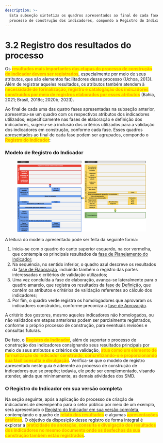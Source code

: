 ```yaml
---
description: >-
  Esta subseção sintetiza os quadros apresentados ao final de cada fase do
  processo de construção dos indicadores, compondo a Registro do Indicador.
---
```


# 3.2 Registro dos resultados do processo

Os <mark style="color:orange;">**resultados mais importantes das etapas do processo de construção do indicador devem ser registrados**</mark>, especialmente por meio de seus atributos, que são elementos facilitadores desse processo (Uchoa, 2013). Além de registrar aqueles resultados, os atributos também atendem à <mark style="color:orange;">**necessidade de formalização, registro e catalogação dos indicadores construídos por meio de registros elaborados por esses atributos**</mark> (Bahia, 2021; Brasil, 2018c; 2020b; 2023).

Ao final de cada uma das quatro fases apresentadas na subseção anterior, apresentou-se um quadro com os respectivos atributos dos indicadores utilizados; especificamente nas fases de elaboração e definição dos indicadores, sugeriu-se a inclusão dos critérios utilizados para a validação dos indicadores em construção, conforme cada fase. Esses quadros apresentados ao final de cada fase podem ser agrupados, compondo o <mark style="color:orange;">**Registro do Indicador**</mark>:

### Modelo de Registro do Indicador

<div data-full-width="true">

<figure><img src="../.gitbook/assets/image (4).png" alt=""><figcaption></figcaption></figure>

</div>

A leitura do modelo apresentado pode ser feita da seguinte forma:

1. Inicia-se com o quadro do canto superior esquerdo, na cor vermelha, que contempla os principais resultados da [fase de Planejamento do Indicador](3.1-o-processo-de-construcao/1a-fase-planejamento.md);
2. Na sequência, no sentido inferior, o quadro azul descreve os resultados da [fase de Elaboração](3.1-o-processo-de-construcao/2a-fase-elaboracao.md), incluindo também o registro das partes interessadas e critérios de validação utilizados;&#x20;
3. Uma vez concluída a fase de elaboração, avança-se lateralmente para o quadro amarelo, que registra os resultados da [fase de Definição](3.1-o-processo-de-construcao/3a-fase-definicao.md), que contém os atributos e critérios de validação referentes ao cálculo dos indicadores;
4. Por fim, o quadro verde registra os homologadores que aprovaram os indicadores construídos, conforme preconiza a [fase de Aprovação](3.1-o-processo-de-construcao/4a-fase-aprovacao.md).

A critério dos gestores, mesmo aqueles indicadores não homologados, ou não validados em etapas anteriores podem ser parcialmente registrados, conforme o próprio processo de construção, para eventuais revisões e consultas futuras.&#x20;

De fato, o <mark style="color:orange;">**Registro do Indicador**</mark>, além de suportar o processo de construção dos indicadores consignando seus resultados principais por meio de seus atributos e critérios de validação, <mark style="color:orange;">**atua como um elemento de formalização do indicador construído, concretizando-o e proporcionando sua fácil consulta e divulgação**</mark>. Verifica-se que o modelo de registro apresentado neste guia é aderente ao processo de construção de indicadores que se propõe; todavia, ele pode ser complementado, visando atender, ainda que minimamente, as demais atividades dos SMD.

### O Registro do Indicador em sua versão completa

Na seção seguinte, após a aplicação do processo de criação de indicadores de desempenho para o setor público por meio de um exemplo, será apresentado o [Registro do Indicador em sua versão completa](../4.-aplicacao/registro-do-indicador.md#proposta-de-registro-do-indicador-com-a-medicao-e-apresentacao-grafica-dos-resultados), contemplando o quadro de <mark style="color:orange;">**relato dos resultados**</mark> e algumas <mark style="color:orange;">**apresentações gráficas**</mark>. O objetivo da disposição desse registro de forma integral é explorar a <mark style="color:orange;">**praticidade de anotação, consulta e divulgação dos resultados dos indicadores no mesmo documento onde os desfechos da sua construção também estão registrados**</mark>.&#x20;
